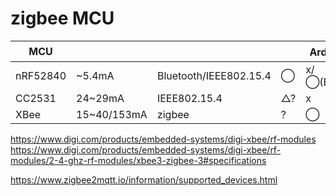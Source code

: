 # zigbee MCU

| MCU |  |   |   | Arduino対応 |
|---|---|---|---|---|
| nRF52840 | ~5.4mA | Bluetooth/IEEE802.15.4 | ◯ | x/◯(Bluetooth) |
| CC2531 | 24~29mA | IEEE802.15.4 | △? | x |
| XBee | 15~40/153mA | zigbee | ? | ◯ |

https://www.digi.com/products/embedded-systems/digi-xbee/rf-modules
https://www.digi.com/products/embedded-systems/digi-xbee/rf-modules/2-4-ghz-rf-modules/xbee3-zigbee-3#specifications


https://www.zigbee2mqtt.io/information/supported_devices.html